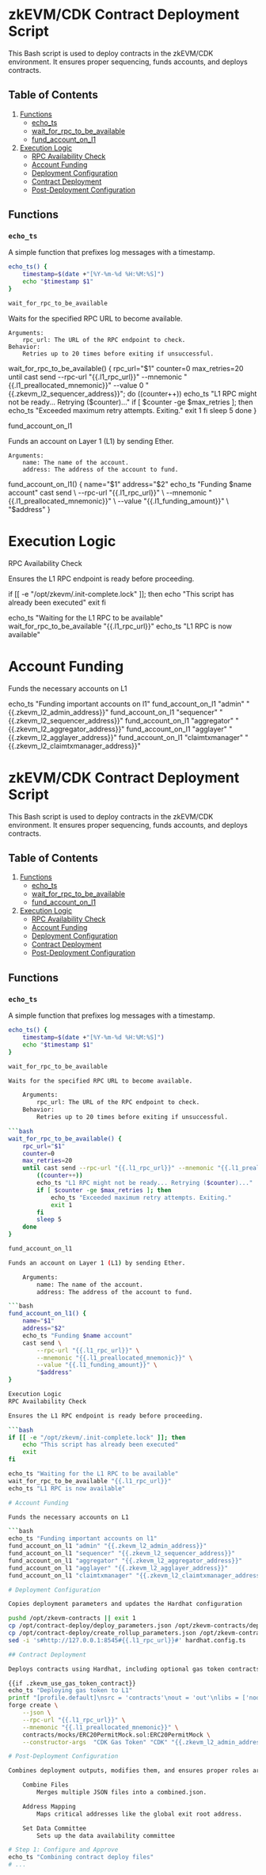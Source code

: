 # zkEVM/CDK Contract Deployment Script

This Bash script is used to deploy contracts in the zkEVM/CDK environment. It ensures proper sequencing, funds accounts, and deploys contracts.

## Table of Contents

1. [Functions](#functions)
    - [echo_ts](#echo_ts)
    - [wait_for_rpc_to_be_available](#wait_for_rpc_to_be_available)
    - [fund_account_on_l1](#fund_account_on_l1)
2. [Execution Logic](#execution-logic)
    - [RPC Availability Check](#rpc-availability-check)
    - [Account Funding](#account-funding)
    - [Deployment Configuration](#deployment-configuration)
    - [Contract Deployment](#contract-deployment)
    - [Post-Deployment Configuration](#post-deployment-configuration)

## Functions

### `echo_ts`
A simple function that prefixes log messages with a timestamp.

```bash
echo_ts() {
    timestamp=$(date +"[%Y-%m-%d %H:%M:%S]")
    echo "$timestamp $1"
}

wait_for_rpc_to_be_available
```

Waits for the specified RPC URL to become available.

    Arguments:
        rpc_url: The URL of the RPC endpoint to check.
    Behavior:
        Retries up to 20 times before exiting if unsuccessful.

wait_for_rpc_to_be_available() {
    rpc_url="$1"
    counter=0
    max_retries=20
    until cast send --rpc-url "{{.l1_rpc_url}}" --mnemonic "{{.l1_preallocated_mnemonic}}" --value 0 "{{.zkevm_l2_sequencer_address}}"; do
        ((counter++))
        echo_ts "L1 RPC might not be ready... Retrying ($counter)..."
        if [ $counter -ge $max_retries ]; then
            echo_ts "Exceeded maximum retry attempts. Exiting."
            exit 1
        fi
        sleep 5
    done
}

fund_account_on_l1

Funds an account on Layer 1 (L1) by sending Ether.

    Arguments:
        name: The name of the account.
        address: The address of the account to fund.

fund_account_on_l1() {
    name="$1"
    address="$2"
    echo_ts "Funding $name account"
    cast send \
        --rpc-url "{{.l1_rpc_url}}" \
        --mnemonic "{{.l1_preallocated_mnemonic}}" \
        --value "{{.l1_funding_amount}}" \
        "$address"
}

# Execution Logic
RPC Availability Check

Ensures the L1 RPC endpoint is ready before proceeding.

if [[ -e "/opt/zkevm/.init-complete.lock" ]]; then
    echo "This script has already been executed"
    exit
fi

echo_ts "Waiting for the L1 RPC to be available"
wait_for_rpc_to_be_available "{{.l1_rpc_url}}"
echo_ts "L1 RPC is now available"

# Account Funding

Funds the necessary accounts on L1

echo_ts "Funding important accounts on l1"
fund_account_on_l1 "admin" "{{.zkevm_l2_admin_address}}"
fund_account_on_l1 "sequencer" "{{.zkevm_l2_sequencer_address}}"
fund_account_on_l1 "aggregator" "{{.zkevm_l2_aggregator_address}}"
fund_account_on_l1 "agglayer" "{{.zkevm_l2_agglayer_address}}"
fund_account_on_l1 "claimtxmanager" "{{.zkevm_l2_claimtxmanager_address}}"

# zkEVM/CDK Contract Deployment Script

This Bash script is used to deploy contracts in the zkEVM/CDK environment. It ensures proper sequencing, funds accounts, and deploys contracts.

## Table of Contents

1. [Functions](#functions)
    - [echo_ts](#echo_ts)
    - [wait_for_rpc_to_be_available](#wait_for_rpc_to_be_available)
    - [fund_account_on_l1](#fund_account_on_l1)
2. [Execution Logic](#execution-logic)
    - [RPC Availability Check](#rpc-availability-check)
    - [Account Funding](#account-funding)
    - [Deployment Configuration](#deployment-configuration)
    - [Contract Deployment](#contract-deployment)
    - [Post-Deployment Configuration](#post-deployment-configuration)

## Functions

### `echo_ts`
A simple function that prefixes log messages with a timestamp.

```bash
echo_ts() {
    timestamp=$(date +"[%Y-%m-%d %H:%M:%S]")
    echo "$timestamp $1"
}

wait_for_rpc_to_be_available

Waits for the specified RPC URL to become available.

    Arguments:
        rpc_url: The URL of the RPC endpoint to check.
    Behavior:
        Retries up to 20 times before exiting if unsuccessful.

```bash
wait_for_rpc_to_be_available() {
    rpc_url="$1"
    counter=0
    max_retries=20
    until cast send --rpc-url "{{.l1_rpc_url}}" --mnemonic "{{.l1_preallocated_mnemonic}}" --value 0 "{{.zkevm_l2_sequencer_address}}"; do
        ((counter++))
        echo_ts "L1 RPC might not be ready... Retrying ($counter)..."
        if [ $counter -ge $max_retries ]; then
            echo_ts "Exceeded maximum retry attempts. Exiting."
            exit 1
        fi
        sleep 5
    done
}

fund_account_on_l1

Funds an account on Layer 1 (L1) by sending Ether.

    Arguments:
        name: The name of the account.
        address: The address of the account to fund.

```bash
fund_account_on_l1() {
    name="$1"
    address="$2"
    echo_ts "Funding $name account"
    cast send \
        --rpc-url "{{.l1_rpc_url}}" \
        --mnemonic "{{.l1_preallocated_mnemonic}}" \
        --value "{{.l1_funding_amount}}" \
        "$address"
}

Execution Logic
RPC Availability Check

Ensures the L1 RPC endpoint is ready before proceeding.

```bash
if [[ -e "/opt/zkevm/.init-complete.lock" ]]; then
    echo "This script has already been executed"
    exit
fi

echo_ts "Waiting for the L1 RPC to be available"
wait_for_rpc_to_be_available "{{.l1_rpc_url}}"
echo_ts "L1 RPC is now available"

# Account Funding

Funds the necessary accounts on L1

```bash
echo_ts "Funding important accounts on l1"
fund_account_on_l1 "admin" "{{.zkevm_l2_admin_address}}"
fund_account_on_l1 "sequencer" "{{.zkevm_l2_sequencer_address}}"
fund_account_on_l1 "aggregator" "{{.zkevm_l2_aggregator_address}}"
fund_account_on_l1 "agglayer" "{{.zkevm_l2_agglayer_address}}"
fund_account_on_l1 "claimtxmanager" "{{.zkevm_l2_claimtxmanager_address}}"

# Deployment Configuration

Copies deployment parameters and updates the Hardhat configuration

pushd /opt/zkevm-contracts || exit 1
cp /opt/contract-deploy/deploy_parameters.json /opt/zkevm-contracts/deployment/v2/deploy_parameters.json
cp /opt/contract-deploy/create_rollup_parameters.json /opt/zkevm-contracts/deployment/v2/create_rollup_parameters.json
sed -i 's#http://127.0.0.1:8545#{{.l1_rpc_url}}#' hardhat.config.ts

## Contract Deployment

Deploys contracts using Hardhat, including optional gas token contracts

{{if .zkevm_use_gas_token_contract}}
echo_ts "Deploying gas token to L1"
printf "[profile.default]\nsrc = 'contracts'\nout = 'out'\nlibs = ['node_modules']\n" > foundry.toml
forge create \
    --json \
    --rpc-url "{{.l1_rpc_url}}" \
    --mnemonic "{{.l1_preallocated_mnemonic}}" \
    contracts/mocks/ERC20PermitMock.sol:ERC20PermitMock \
    --constructor-args  "CDK Gas Token" "CDK" "{{.zkevm_l2_admin_address}}" "1000000000000000000000000" > gasToken-erc20.json

# Post-Deployment Configuration

Combines deployment outputs, modifies them, and ensures proper roles are granted.

    Combine Files
        Merges multiple JSON files into a combined.json.

    Address Mapping
        Maps critical addresses like the global exit root address.

    Set Data Committee
        Sets up the data availability committee

# Step 1: Configure and Approve
echo_ts "Combining contract deploy files"
# ...
